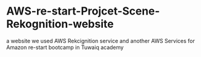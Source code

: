 # AWS-re-start-Projcet-Scene-Rekognition-website
a website we used AWS Rekcignition service and another AWS Services for Amazon re-start bootcamp in Tuwaiq academy 
